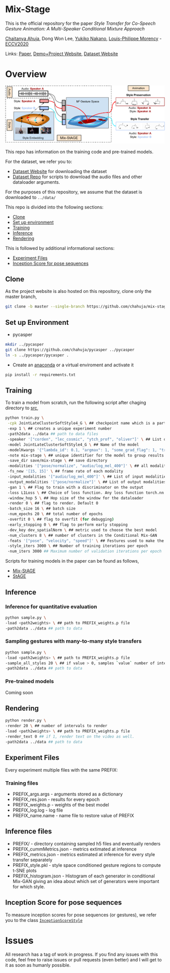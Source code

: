# Mix-Stage

This is the official repository for the paper *Style Transfer for Co-Speech Gesture Animation: A Multi-Speaker Conditional Mixture Approach* 

[Chaitanya Ahuja](http://chahuja.com), Dong Won Lee, [Yukiko Nakano](http://www.ci.seikei.ac.jp/nakano/index_e.html), [Louis-Philippe Morency](https://www.cs.cmu.edu/~morency/) - [ECCV2020](https://eccv2020.eu/)


Links: [Paper](https://arxiv.org/abs/2007.12553), [Demo+Project Website](http://chahuja.com/mix-stage), [Dataset Website](http://chahuja.com/pats)

# Overview

![overview](figs/overview.png)

This repo has information on the training code and pre-trained models. 

For the dataset, we refer you to:
* [Dataset Website](http://chahuja.com/pats) for downloading the dataset
* [Dataset Repo](https://github.com/chahuja/pats) for scripts to download the audio files and other dataloader arguments. 

For the purposes of this repository, we assume that the dataset is downloaded to `../data/`

This repo is divided into the following sections:

* [Clone](#clone)
* [Set up environment](#set-up-environment)
* [Training](#training)
* [Inference](#inference)
* [Rendering](#rendering)

This is followed by additional informational sections:
* [Experiment Files](#experiment-files)
* [Inception Score for pose sequences](#inception-score-for-pose-sequences)

## Clone
As the project website is also hosted on this repository, clone only the master branch,

```sh
git clone -b master --single-branch https://github.com/chahuja/mix-stage.git
```

## Set up Environment
* pycasper

```sh
mkdir ../pycasper
git clone https://github.com/chahuja/pycasper ../pycasper
ln -s ../pycasper/pycasper .
```

* Create an [anaconda](https://www.anaconda.com/) or a virtual enviroment and activate it

```sh
pip install -r requirements.txt
```

## Training
To train a model from scratch, run the following script after chaging directory to [src](src/),

```sh
python train.py \
 -cpk JointLateClusterSoftStyle4_G \ ## checkpoint name which is a part of experiment file PREFIX
 -exp 1 \ ## creates a unique experiment number
 -path2data ../data ## path to data files
 -speaker '["corden", "lec_cosmic", "ytch_prof", "oliver"]' \ ## List of speakers
 -model JointLateClusterSoftStyle4_G \ ## Name of the model
 -modelKwargs '{"lambda_id": 0.1, "argmax": 1, "some_grad_flag": 1, "train_only": 1}' \ ## List of extra arguments to instantiate an object of the model
 -note mix-stage \ ## unique identifier for the model to group results
 -save_dir save/mix-stage \ ## save directory
 -modalities '["pose/normalize", "audio/log_mel_400"]' \ ## all modalities as a list. output modality first, then input modalities
 -fs_new '[15, 15]' \ ## frame rate of each modality
 -input_modalities '["audio/log_mel_400"]' \ ## List of input modalities
 -output_modalities '["pose/normalize"]' \ ## List of output modalities
 -gan 1 \ ## Flag to train with a discriminator on the output
 -loss L1Loss \ ## Choice of loss function. Any loss function torch.nn.* will work here
 -window_hop 5 \ ## Hop size of the window for the dataloader
 -render 0 \ ## flag to render. Default 0
 -batch_size 16 \ ## batch size
 -num_epochs 20 \ ## total number of epochs
 -overfit 0 \ ## flag to overfit (for debugging)
 -early_stopping 0 \ ## flag to perform early stopping 
 -dev_key dev_spatialNorm \ ## metric used to choose the best model
 -num_clusters 8 \ ## number of clusters in the Conditional Mix-GAN
 -feats '["pose", "velocity", "speed"]' \ ## Festures used to make the clusters
 -style_iters 3000 \ ## Number of training iterations per epoch
 -num_iters 3000 ## Maximum number of validation iterations per epoch
```

Scripts for training models in the paper can be found as follows,
- [Mix-StAGE](src/jobs/mix-stage.py)
- [StAGE](src/jobs/stage.py)

## Inference
### Inference for quantitative evaluation

```sh
python sample.py \
-load <path2weights> \ ## path to PREFIX_weights.p file
-path2data ../data ## path to data
```
### Sampling gestures with many-to-many style transfers

```sh
python sample.py \
-load <path2weights> \ ## path to PREFIX_weights.p file
-sample_all_styles 20 \ ## if value > 0, samples `value` number of intervals in all styles (= number of speakers)
-path2data ../data ## path to data
```

### Pre-trained models
Coming soon

## Rendering

```sh
python render.py \
-render 20 \ ## number of intervals to render
-load <path2weights> \ ## path to PREFIX_weights.p file
-render_text 0 ## if 1, render text on the video as well.
-path2data ../data ## path to data
```

## Experiment Files
Every experiment multiple files with the same PREFIX:

### Training files
* PREFIX_args.args - arguments stored as a dictionary
* PREFIX_res.json - results for every epoch
* PREFIX_weights.p - weights of the best model
* PREFIX_log.log - log file 
* PREFIX_name.name - name file to restore value of PREFIX

## Inference files
* PREFIX/ - directory containing sampled h5 files and eventually renders
* PREFIX_cummMetrics.json - metrics extimated at inference
* PREFIX_metrics.json - metrics estimated at inference for every style transfer separately
* PREFIX_style.pkl - style space conditioned gesture regions to compute t-SNE plots
* PREFIX_histogram.json - Histogram of each generator in conditional Mix-GAN giving an idea about which set of generators were important for which style.

## Inception Score for pose sequences
To measure inception scores for pose sequences (or gestures), we refer you to the class [`InceptionScoreStyle`](src/evaluation/metrics.py#L305)

# Issues
All research has a tag of work in progress. If you find any issues with this code, feel free to raise issues or pull requests (even better) and I will get to it as soon as humanly possible.
